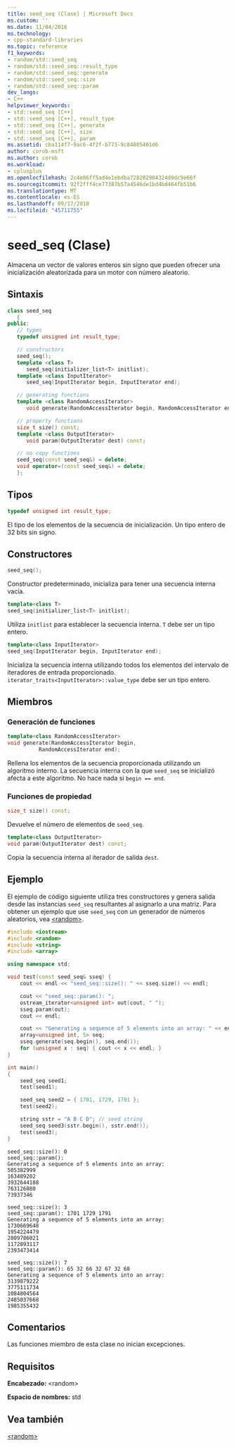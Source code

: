 ```yaml
---
title: seed_seq (Clase) | Microsoft Docs
ms.custom: ''
ms.date: 11/04/2016
ms.technology:
- cpp-standard-libraries
ms.topic: reference
f1_keywords:
- random/std::seed_seq
- random/std::seed_seq::result_type
- random/std::seed_seq::generate
- random/std::seed_seq::size
- random/std::seed_seq::param
dev_langs:
- C++
helpviewer_keywords:
- std::seed_seq [C++]
- std::seed_seq [C++], result_type
- std::seed_seq [C++], generate
- std::seed_seq [C++], size
- std::seed_seq [C++], param
ms.assetid: cba114f7-9ac6-4f2f-b773-9c84805401d6
author: corob-msft
ms.author: corob
ms.workload:
- cplusplus
ms.openlocfilehash: 2c4e86ff5ad4e1ebdba728202904324d9dc9e66f
ms.sourcegitcommit: 92f2fff4ce77387b57a4546de1bd4bd464fb51b6
ms.translationtype: MT
ms.contentlocale: es-ES
ms.lasthandoff: 09/17/2018
ms.locfileid: "45711755"
---
```

# <a name="seedseq-class"></a>seed_seq (Clase)

Almacena un vector de valores enteros sin signo que pueden ofrecer una inicialización aleatorizada para un motor con número aleatorio.

## <a name="syntax"></a>Sintaxis

```cpp
class seed_seq
   {
public:
   // types
   typedef unsigned int result_type;

   // constructors
   seed_seq();
   template <class T>
      seed_seq(initializer_list<T> initlist);
   template <class InputIterator>
      seed_seq(InputIterator begin, InputIterator end);

   // generating functions
   template <class RandomAccessIterator>
      void generate(RandomAccessIterator begin, RandomAccessIterator end);

   // property functions
   size_t size() const;
   template <class OutputIterator>
      void param(OutputIterator dest) const;

   // no copy functions
   seed_seq(const seed_seq&) = delete;
   void operator=(const seed_seq&) = delete;
   };
```

## <a name="types"></a>Tipos

```cpp
typedef unsigned int result_type;
```

El tipo de los elementos de la secuencia de inicialización. Un tipo entero de 32 bits sin signo.

## <a name="constructors"></a>Constructores

```cpp
seed_seq();
```

Constructor predeterminado, inicializa para tener una secuencia interna vacía.

```cpp
template<class T>
seed_seq(initializer_list<T> initlist);
```

Utiliza `initlist` para establecer la secuencia interna.
`T` debe ser un tipo entero.

```cpp
template<class InputIterator>
seed_seq(InputIterator begin, InputIterator end);
```

Inicializa la secuencia interna utilizando todos los elementos del intervalo de iteradores de entrada proporcionado.
`iterator_traits<InputIterator>::value_type` debe ser un tipo entero.

## <a name="members"></a>Miembros

### <a name="generating-functions"></a>Generación de funciones

```cpp
template<class RandomAccessIterator>
void generate(RandomAccessIterator begin,
          RandomAccessIterator end);
```

Rellena los elementos de la secuencia proporcionada utilizando un algoritmo interno. La secuencia interna con la que `seed_seq` se inicializó afecta a este algoritmo.
No hace nada si `begin == end`.

### <a name="property-functions"></a>Funciones de propiedad

```cpp
size_t size() const;
```

Devuelve el número de elementos de `seed_seq`.

```cpp
template<class OutputIterator>
void param(OutputIterator dest) const;
```

Copia la secuencia interna al iterador de salida `dest`.

## <a name="example"></a>Ejemplo

El ejemplo de código siguiente utiliza tres constructores y genera salida desde las instancias `seed_seq` resultantes al asignarlo a una matriz. Para obtener un ejemplo que use `seed_seq` con un generador de números aleatorios, vea [\<random>](../standard-library/random.md).

```cpp
#include <iostream>
#include <random>
#include <string>
#include <array>

using namespace std;

void test(const seed_seq& sseq) {
    cout << endl << "seed_seq::size(): " << sseq.size() << endl;

    cout << "seed_seq::param(): ";
    ostream_iterator<unsigned int> out(cout, " ");
    sseq.param(out);
    cout << endl;

    cout << "Generating a sequence of 5 elements into an array: " << endl;
    array<unsigned int, 5> seq;
    sseq.generate(seq.begin(), seq.end());
    for (unsigned x : seq) { cout << x << endl; }
}

int main()
{
    seed_seq seed1;
    test(seed1);

    seed_seq seed2 = { 1701, 1729, 1791 };
    test(seed2);

    string sstr = "A B C D"; // seed string
    seed_seq seed3(sstr.begin(), sstr.end());
    test(seed3);
}
```

```Output
seed_seq::size(): 0
seed_seq::param():
Generating a sequence of 5 elements into an array:
505382999
163489202
3932644188
763126080
73937346

seed_seq::size(): 3
seed_seq::param(): 1701 1729 1791
Generating a sequence of 5 elements into an array:
1730669648
1954224479
2809786021
1172893117
2393473414

seed_seq::size(): 7
seed_seq::param(): 65 32 66 32 67 32 68
Generating a sequence of 5 elements into an array:
3139879222
3775111734
1084804564
2485037668
1985355432
```

## <a name="remarks"></a>Comentarios

Las funciones miembro de esta clase no inician excepciones.

## <a name="requirements"></a>Requisitos

**Encabezado:** \<random>

**Espacio de nombres:** std

## <a name="see-also"></a>Vea también

[\<random>](../standard-library/random.md)<br/>
